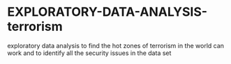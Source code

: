 # EXPLORATORY-DATA-ANALYSIS-terrorism
exploratory data analysis to find the hot zones of terrorism in the world can work and to identify all the security issues in the data set

